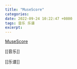 ```yaml
---
title: "MuseScore"
categories: 
date: 2022-09-24 10:22:47 +0800
tags: 音乐 乐谱
excerpt: 
---
```




[MuseScore](https://musescore.org)




[[音乐]]

[[乐谱]]

